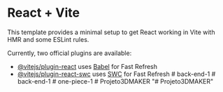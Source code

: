 # React + Vite

This template provides a minimal setup to get React working in Vite with HMR and some ESLint rules.

Currently, two official plugins are available:

- [@vitejs/plugin-react](https://github.com/vitejs/vite-plugin-react/blob/main/packages/plugin-react/README.md) uses [Babel](https://babeljs.io/) for Fast Refresh
- [@vitejs/plugin-react-swc](https://github.com/vitejs/vite-plugin-react-swc) uses [SWC](https://swc.rs/) for Fast Refresh
#   b a c k - e n d - 1  
 #   b a c k - e n d - 1  
 #   o n e - p i e c e - 1  
 #   P r o j e t o 3 D M A K E R  
 "# Projeto3DMAKER" 
